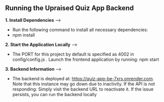 ## Running the Upraised Quiz App Backend

**1. Install Dependencies** -->
- Run the following command to install all necessary dependencies:
- npm install

**2. Start the Application Locally** -->
-  The PORT for this project by default is specified as 4002 in config/config.js .
  Launch the frontend application by running:
  npm start

**3. Backend Information** -->
- The backend is deployed at: https://quiz-app-be-7xrs.onrender.com. Note that this instance may go down due to inactivity. If the API is not responding:
  Simply visit the backend URL to reactivate it.
  If the issue persists, you can run the backend locally

